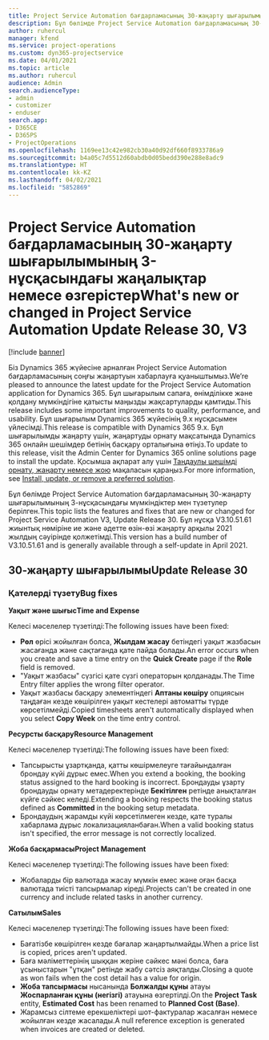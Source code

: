 ```yaml
---
title: Project Service Automation бағдарламасының 30-жаңарту шығарылымының 3-нұсқасындағы жаңалықтар немесе өзгерістер
description: Бұл бөлімде Project Service Automation бағдарламасының 30-жаңарту шығарылымының 3-нұсқасындағы қолжетімді мүмкіндіктер мен түзетулер берілген.
author: ruhercul
manager: kfend
ms.service: project-operations
ms.custom: dyn365-projectservice
ms.date: 04/01/2021
ms.topic: article
ms.author: ruhercul
audience: Admin
search.audienceType:
- admin
- customizer
- enduser
search.app:
- D365CE
- D365PS
- ProjectOperations
ms.openlocfilehash: 1169ee13c42e982cb30a40d92df660f8933786a9
ms.sourcegitcommit: b4a05c7d5512d60abdb0d05bedd390e288e8adc9
ms.translationtype: HT
ms.contentlocale: kk-KZ
ms.lasthandoff: 04/02/2021
ms.locfileid: "5852869"
---
```

# <a name="whats-new-or-changed-in-project-service-automation-update-release-30-v3"></a><span data-ttu-id="3e965-103">Project Service Automation бағдарламасының 30-жаңарту шығарылымының 3-нұсқасындағы жаңалықтар немесе өзгерістер</span><span class="sxs-lookup"><span data-stu-id="3e965-103">What's new or changed in Project Service Automation Update Release 30, V3</span></span>

[!include [banner](../includes/psa-now-project-operations.md)]

<span data-ttu-id="3e965-104">Біз Dynamics 365 жүйесіне арналған Project Service Automation бағдарламасының соңғы жаңартуын хабарлауға қуаныштымыз.</span><span class="sxs-lookup"><span data-stu-id="3e965-104">We’re pleased to announce the latest update for the Project Service Automation application for Dynamics 365.</span></span> <span data-ttu-id="3e965-105">Бұл шығарылым сапаға, өнімділікке және қолдану мүмкіндігіне қатысты маңызды жақсартуларды қамтиды.</span><span class="sxs-lookup"><span data-stu-id="3e965-105">This release includes some important improvements to quality, performance, and usability.</span></span> <span data-ttu-id="3e965-106">Бұл шығарылым Dynamics 365 жүйесінің 9.x нұсқасымен үйлесімді.</span><span class="sxs-lookup"><span data-stu-id="3e965-106">This release is compatible with Dynamics 365 9.x.</span></span> <span data-ttu-id="3e965-107">Бұл шығарылымды жаңарту үшін, жаңартуды орнату мақсатында Dynamics 365 онлайн шешімдер бетінің басқару орталығына өтіңіз.</span><span class="sxs-lookup"><span data-stu-id="3e965-107">To update to this release, visit the Admin Center for Dynamics 365 online solutions page to install the update.</span></span> <span data-ttu-id="3e965-108">Қосымша ақпарат алу үшін [Таңдаулы шешімді орнату, жаңарту немесе жою](https://docs.microsoft.com/power-platform/admin/install-remove-preferred-solution) мақаласын қараңыз.</span><span class="sxs-lookup"><span data-stu-id="3e965-108">For more information, see [Install, update, or remove a preferred solution](https://docs.microsoft.com/power-platform/admin/install-remove-preferred-solution).</span></span>

<span data-ttu-id="3e965-109">Бұл бөлімде Project Service Automation бағдарламасының 30-жаңарту шығарылымының 3-нұсқасындағы мүмкіндіктер мен түзетулер берілген.</span><span class="sxs-lookup"><span data-stu-id="3e965-109">This topic lists the features and fixes that are new or changed for Project Service Automation V3, Update Release 30.</span></span> <span data-ttu-id="3e965-110">Бұл нұсқа V3.10.51.61 жиынтық нөміріне ие және әдетте өзін-өзі жаңарту арқылы 2021 жылдың сәуірінде қолжетімді.</span><span class="sxs-lookup"><span data-stu-id="3e965-110">This version has a build number of V3.10.51.61 and is generally available through a self-update in April 2021.</span></span>

## <a name="update-release-30"></a><span data-ttu-id="3e965-111">30-жаңарту шығарылымы</span><span class="sxs-lookup"><span data-stu-id="3e965-111">Update Release 30</span></span>

### <a name="bug-fixes"></a><span data-ttu-id="3e965-112">Қателерді түзету</span><span class="sxs-lookup"><span data-stu-id="3e965-112">Bug fixes</span></span>

<span data-ttu-id="3e965-113">**Уақыт және шығыс**</span><span class="sxs-lookup"><span data-stu-id="3e965-113">**Time and Expense**</span></span>

<span data-ttu-id="3e965-114">Келесі мәселелер түзетілді:</span><span class="sxs-lookup"><span data-stu-id="3e965-114">The following issues have been fixed:</span></span>

- <span data-ttu-id="3e965-115">**Рөл** өрісі жойылған болса, **Жылдам жасау** бетіндегі уақыт жазбасын жасағанда және сақтағанда қате пайда болады.</span><span class="sxs-lookup"><span data-stu-id="3e965-115">An error occurs when you create and save a time entry on the **Quick Create** page if the **Role** field is removed.</span></span>
- <span data-ttu-id="3e965-116">"Уақыт жазбасы" сүзгісі қате сүзгі операторын қолданады.</span><span class="sxs-lookup"><span data-stu-id="3e965-116">The Time Entry filter applies the wrong filter operator.</span></span>
- <span data-ttu-id="3e965-117">Уақыт жазбасы басқару элементіндегі **Аптаны көшіру** опциясын таңдаған кезде көшірілген уақыт кестелері автоматты түрде көрсетілмейді.</span><span class="sxs-lookup"><span data-stu-id="3e965-117">Copied timesheets aren't automatically displayed when you select **Copy Week** on the time entry control.</span></span>

<span data-ttu-id="3e965-118">**Ресурсты басқару**</span><span class="sxs-lookup"><span data-stu-id="3e965-118">**Resource Management**</span></span>

<span data-ttu-id="3e965-119">Келесі мәселелер түзетілді:</span><span class="sxs-lookup"><span data-stu-id="3e965-119">The following issues have been fixed:</span></span>

- <span data-ttu-id="3e965-120">Тапсырысты ұзартқанда, қатты көшірмелеуге тағайындалған брондау күйі дұрыс емес.</span><span class="sxs-lookup"><span data-stu-id="3e965-120">When you extend a booking, the booking status assigned to the hard booking is incorrect.</span></span> <span data-ttu-id="3e965-121">Брондауды ұзарту брондауды орнату метадеректерінде **Бекітілген** ретінде анықталған күйге сәйкес келеді.</span><span class="sxs-lookup"><span data-stu-id="3e965-121">Extending a booking respects the booking status defined as **Committed** in the booking setup metadata.</span></span>
- <span data-ttu-id="3e965-122">Брондаудың жарамды күйі көрсетілмеген кезде, қате туралы хабарлама дұрыс локализацияланбаған.</span><span class="sxs-lookup"><span data-stu-id="3e965-122">When a valid booking status isn't specified, the error message is not correctly localized.</span></span>

<span data-ttu-id="3e965-123">**Жоба басқармасы**</span><span class="sxs-lookup"><span data-stu-id="3e965-123">**Project Management**</span></span>

<span data-ttu-id="3e965-124">Келесі мәселелер түзетілді:</span><span class="sxs-lookup"><span data-stu-id="3e965-124">The following issues have been fixed:</span></span>

- <span data-ttu-id="3e965-125">Жобаларды бір валютада жасау мүмкін емес және оған басқа валютада тиісті тапсырмалар кіреді.</span><span class="sxs-lookup"><span data-stu-id="3e965-125">Projects can't be created in one currency and include related tasks in another currency.</span></span>

<span data-ttu-id="3e965-126">**Сатылым**</span><span class="sxs-lookup"><span data-stu-id="3e965-126">**Sales**</span></span>

<span data-ttu-id="3e965-127">Келесі мәселелер түзетілді:</span><span class="sxs-lookup"><span data-stu-id="3e965-127">The following issues have been fixed:</span></span>

- <span data-ttu-id="3e965-128">Бағатізбе көшірілген кезде бағалар жаңартылмайды.</span><span class="sxs-lookup"><span data-stu-id="3e965-128">When a price list is copied, prices aren't updated.</span></span>
- <span data-ttu-id="3e965-129">Баға мәліметтерінің шыққан жеріне сәйкес мәні болса, баға ұсыныстарын "ұтқан" ретінде жабу сәтсіз аяқталды.</span><span class="sxs-lookup"><span data-stu-id="3e965-129">Closing a quote as won fails when the cost detail has a value for origin.</span></span>
- <span data-ttu-id="3e965-130">**Жоба тапсырмасы** нысанында **Болжалды құны** атауы **Жоспарланған құны (негізгі)** атауына өзгертілді.</span><span class="sxs-lookup"><span data-stu-id="3e965-130">On the **Project Task** entity, **Estimated Cost** has been renamed to **Planned Cost (Base)**.</span></span>
- <span data-ttu-id="3e965-131">Жарамсыз сілтеме ерекшеліктері шот-фактуралар жасалған немесе жойылған кезде жасалады.</span><span class="sxs-lookup"><span data-stu-id="3e965-131">A null reference exception is generated when invoices are created or deleted.</span></span>
